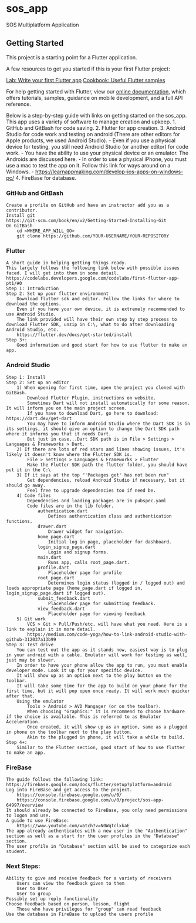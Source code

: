 # sos_app

SOS Multiplatform Application

## Getting Started

This project is a starting point for a Flutter application.

A few resources to get you started if this is your first Flutter project:

[Lab: Write your first Flutter app](https://flutter.dev/docs/get-started/codelab)
[Cookbook: Useful Flutter samples](https://flutter.dev/docs/cookbook)

For help getting started with Flutter, view our
[online documentation](https://flutter.dev/docs), which offers tutorials,
samples, guidance on mobile development, and a full API reference.


Below is a step-by-step guide with links on getting started on the sos_app.
This app uses a variety of software to manage creation and upkeep.
	1. GitHub and GitBash for code saving.
	2. Flutter for app creation.
	3. Android Studio for code work and testing on android (There are other editors for Apple products, we used Android Studio).
	    - Even if you use a physical device for testing, you still need Android Studio (or another editor) for code work.
	    - You have the ability to use your physical device or an emulator. The Androids are discussed here.
	    - In order to use a physical iPhone, you must use a mac to test the app on it. Follow this link for ways around on a Windows.
	        - https://learnappmaking.com/develop-ios-apps-on-windows-pc/
	4. FireBase for database.

### GitHub and GitBash
	Create a profile on GitHub and have an instructor add you as a contributor.
	Install git
	https://git-scm.com/book/en/v2/Getting-Started-Installing-Git
	On GitBash
		cd <WHERE_APP_WILL_GO>
		git clone https://github.com/YOUR-USERNAME/YOUR-REPOSITORY

### Flutter
    A short guide in helping getting things ready.
    This largely follows the following link below with possible issues faced. I will get into them in some detail.
	https://codelabs.developers.google.com/codelabs/first-flutter-app-pt1/#0
	Step 1: Introduction
	Step 2: Set up your flutter environment
		Download flutter sdk and editor. Follow the links for where to download the options.
		Even if you have your own device, it is extremely recommended to use Android Studio.
		The link provided will have their own step by step process to download Flutter SDK, unzip in C:\, what to do after downloading Android Studio, etc.
		https://flutter.dev/docs/get-started/install
	Step 3+:
		Good information and good start for how to use flutter to make an app.

### Android Studio
	Step 1: Install
	Step 2: Set up an editor
		1) When opening for first time, open the project you cloned with GitBash.
			Download Flutter Plugin, instructions on website.
			Sometimes Dart will not install automatically for some reason. It will inform you on the main project screen.
			If you have to download Dart, go here to download: https://dart.dev/get-dart
			You may have to inform Android Studio where the Dart SDK is in its settings, it should give an option to change the Dart SDK path where it informs you that it needs Dart.
			But just in case...Dart SDK path is in File > Settings > Languages & Frameworks > Dart.
		2) If there are lots of red stars and lines showing issues, it's likely it doesn't know where the Flutter SDK is.
			File > Settings > Languages & Frameworks > Flutter
			Make the Flutter SDK path the flutter folder, you should have put it in the C:\
		3) If it says at the top "'Packages get' has not been run"
			Get dependencies, reload Android Studio if necessary, but it should go away.
			Feel free to upgrade dependencies too if need be.
		4) Code files
			Dependencies and loading packages are in pubspec.yaml
			Code files are in the lib folder.
				authentication.dart
					Defines authentication class and authentication functions.
                drawer.dart
                    Drawer widget for navigation.
				home_page.dart
					Initial log in page, placeholder for dashboard.
				login_signup_page.dart
					Login and signup forms.
				main.dart
					Runs app, calls root_page.dart.
				profile.dart
					Placeholder page for profile
				root_page.dart
					Determines login status (logged in / logged out) and loads appropriate page (home_page.dart if logged in, login_signup_page.dart if logged out).
				submit_feedback.dart
					Placeholder page for submitting feedback.
				view_feedback.dart
					Placeholder page for viewing feedback
		5) Git work
			VCS > Git > Pull/Push/etc. will have what you need. Here is a link to explain it in more detail.
			https://medium.com/code-yoga/how-to-link-android-studio-with-github-312037a13b99
	Step 3: Test drive
		You can test out the app as it stands now, easiest way is to plug in your android with a cable. Emulator will work for testing as well, just may be slower.
		In order to have your phone allow the app to run, you must enable developer mode. Look it up for your specific device.
		It will show up as an option next to the play button on the toolbar.
		It will take some time for the app to build on your phone for the first time, but it will pop open once ready. It will work much quicker after that.
		Using the emulator
			Tools > Android > AVD Mangager (or on the toolbar).
			When choosing "Graphics:" it is recommend to choose hardware if the choice is available. This is referred to as Emulator Acceleration.
			Once created, it will show up as an option, same as a plugged in phone on the toolbar next to the play button.
			Akin to the plugged in phone, it will take a while to build.
	Step 4+:
		Similar to the Flutter section, good start of how to use flutter to make an app.

### FireBase
	The guide follows the following link:
	https://firebase.google.com/docs/flutter/setup?platform=android
	Log into FireBase and get access to the project.
		https://console.firebase.google.com/u/0/
		https://console.firebase.google.com/u/0/project/sos-app-64997/overview
	It should already be connected to FireBase, you only need permissions to logon and use.
	A guide to use FireBase:
		https://www.youtube.com/watch?v=N0WqTclxkaE
	The app already authenticates with a new user in the "Authentication" section as well as a start for the user profiles in the "Database" section.
	The user profile in "Database" section will be used to categorize each student.

### Next Steps:
	Ability to give and receive feedback for a variety of receivers
		Users can view the feedback given to them
		User to User
		User to group
	Possibly set up reply functionality
	Choose feedback based on person, lesson, flight
		Those who have privileges for "group" can read feedback
	Use the database in FireBase to upload the users profile
